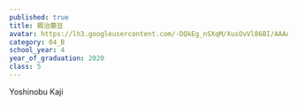 ```yaml
---
published: true
title: 鍜治慶亘
avatar: https://lh3.googleusercontent.com/-DQkEg_nSXqM/XusOvVl86BI/AAAAAAAATvM/T8WnqWvRDMsQVI6oIqN_7XbtkOFKJtq9gCE0YBhgLKroEAL1Ocqz-JfylGvEMA6WYWqE4XXdPFV8VdZqfHzBADzB-gukmGn790glqoBjw76XO2XX7YX1FWnsnTQ6E0EWJaRUwWasr4UuodFe1QtpTwZP_Dlzs_yFeYiKcnSnrgCyCLiauQ505Gs6SrcRtREC-BxB7OIGcHL865p_gnkFsH4SmAlKVXUgYobYWnmoDppExwF8tZPhontmH1AfiH6roU4CdAt5QyZW49QX8WB-2oPdpF6Ct7xQLzFSS-0m5XHem1raL41R_bMtwFl5Jvp-C8tmfsJ2tqWIM1uLmihJMJ-StqfF6YZOAlqejf6jY70ItPFgs_4BAn9wo11WEOcpjoScfC8vfmmpnIx2kwIrNTMarvHeMTzR-2f2p7CNeYjkFFOOrnKToA3_Ow2RdEDpWTPIC5c8bbA9J-010KoYsGAWtRScFis0K7_XKfcYlkct6KIY2y_qHliURCLGXnwHgJzFcO8WbVhYe6Gi9yx8rce_LjQBiA1A6P_DOYtVKEnRbJBgBrJu6wDTl2EkcW6lx7LV6fkDXr_pxiXOA6SxDxSWRpO1RU1aXJzokRIqxUXhhlTLwNb3M3o1OwEuxsmZElhLf4YRh8Z1FKTHw8OBm98gZqh4Pg9nVZsNPxFphcXyYAUPnYCXDItBZK96f78k0NJey78Y_uAfgQlaQICYzsEEZ6wtUiYi_EXuOTj-iYFiDnBwXW8btykFhdFG6Gfao72y4IWv-AWo3t1TjudBEZLWLoQ7bgeLkq6ghMJevu4IG/kaji%2B%25282%2529.jpg
category: 04_B
school_year: 4
year_of_graduation: 2020
class: 5
---
```

Yoshinobu Kaji
